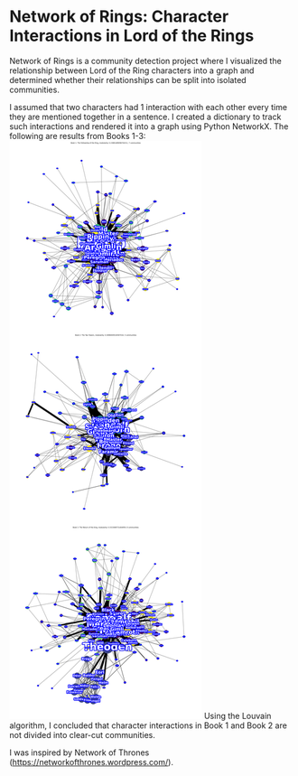 # Network of Rings: Character Interactions in Lord of the Rings 
Network of Rings is a community detection project where I visualized the relationship between Lord of the Ring characters into a graph and determined whether their relationships can be split into isolated communities. 

I assumed that two characters had 1 interaction with each other every time they are mentioned together in a sentence. I created a dictionary to track such interactions and rendered it into a graph using Python NetworkX. The following are results from Books 1-3:
![image](image/network_of_rings_update.png)
Using the Louvain algorithm, I concluded that character interactions in Book 1 and Book 2 are not divided into clear-cut communities. 


I was inspired by Network of Thrones (https://networkofthrones.wordpress.com/). 
